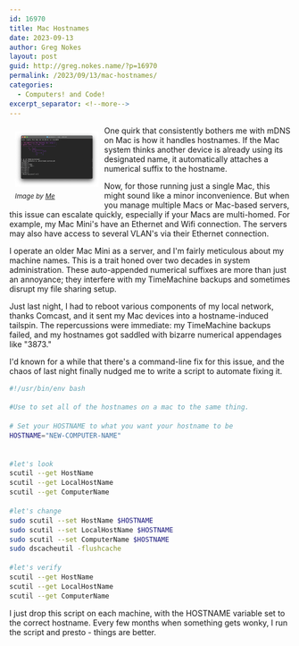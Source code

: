 ```yaml
---
id: 16970
title: Mac Hostnames
date: 2023-09-13
author: Greg Nokes
layout: post
guid: http://greg.nokes.name/?p=16970
permalink: /2023/09/13/mac-hostnames/
categories:
  - Computers! and Code!
excerpt_separator: <!--more-->
---
```


<div style="float: left; padding: 10px 10px 10px 10px;"><img src="/binaries/2023/09/mac-hostnames.png" width="150" alt=" Balanced Rocks"><br />
<sub><i>Image by <a href="https://greg.nokes.name/">Me</a></i></sub></div>

One quirk that consistently bothers me with mDNS on Mac is how it handles hostnames. If the Mac system thinks another device is already using its designated name, it automatically attaches a numerical suffix to the hostname.

<!--more-->

Now, for those running just a single Mac, this might sound like a minor inconvenience. But when you manage multiple Macs or Mac-based servers, this issue can escalate quickly, especially if your Macs are multi-homed. For example, my Mac Mini's have an Ethernet and Wifi connection. The servers may also have access to several VLAN's via their Ethernet connection.

I operate an older Mac Mini as a server, and I'm fairly meticulous about my machine names. This is a trait honed over two decades in system administration. These auto-appended numerical suffixes are more than just an annoyance; they interfere with my TimeMachine backups and sometimes disrupt my file sharing setup.

Just last night, I had to reboot various components of my local network, thanks Comcast, and it sent my Mac devices into a hostname-induced tailspin. The repercussions were immediate: my TimeMachine backups failed, and my hostnames got saddled with bizarre numerical appendages like "3873."

I'd known for a while that there's a command-line fix for this issue, and the chaos of last night finally nudged me to write a script to automate fixing it.

```bash
#!/usr/bin/env bash

#Use to set all of the hostnames on a mac to the same thing.

# Set your HOSTNAME to what you want your hostname to be
HOSTNAME="NEW-COMPUTER-NAME"


#let's look
scutil --get HostName
scutil --get LocalHostName
scutil --get ComputerName

#let's change
sudo scutil --set HostName $HOSTNAME
sudo scutil --set LocalHostName $HOSTNAME
sudo scutil --set ComputerName $HOSTNAME
sudo dscacheutil -flushcache

#let's verify
scutil --get HostName
scutil --get LocalHostName
scutil --get ComputerName
```

I just drop this script on each machine, with the HOSTNAME variable set to the correct hostname. Every few months when something gets wonky, I run the script and presto - things are better.
